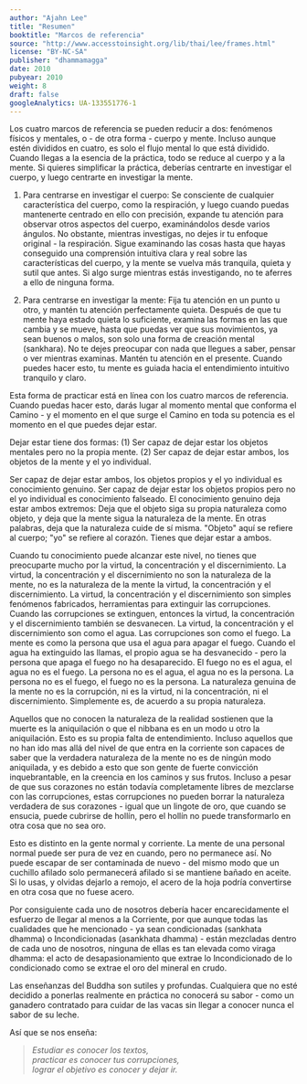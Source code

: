 ```yaml
---
author: "Ajahn Lee"
title: "Resumen"
booktitle: "Marcos de referencia"
source: "http://www.accesstoinsight.org/lib/thai/lee/frames.html"
license: "BY-NC-SA"
publisher: "dhammamagga"
date: 2010
pubyear: 2010 
weight: 8
draft: false
googleAnalytics: UA-133551776-1
---
```


Los cuatro marcos de referencia se pueden reducir a dos: fenómenos físicos y mentales, o - de otra forma - cuerpo y mente. Incluso aunque estén divididos en cuatro, es solo el flujo mental lo que está dividido. Cuando llegas a la esencia de la práctica, todo se reduce al cuerpo y a la mente. Si quieres simplificar la práctica, deberías centrarte en investigar el cuerpo, y luego centrarte en investigar la mente.  

1. Para centrarse en investigar el cuerpo: Se consciente de cualquier característica del cuerpo, como la respiración, y luego cuando puedas mantenerte centrado en ello con precisión, expande tu atención para observar otros aspectos del cuerpo, examinándolos desde varios ángulos. No obstante, mientras investigas, no dejes ir tu enfoque original - la respiración. Sigue examinando las cosas hasta que hayas conseguido una comprensión intuitiva clara y real sobre las características del cuerpo, y la mente se vuelva más tranquila, quieta y sutil que antes. Si algo surge mientras estás investigando, no te aferres a ello de ninguna forma.  

2. Para centrarse en investigar la mente: Fija tu atención en un punto u otro, y mantén tu atención perfectamente quieta. Después de que tu mente haya estado quieta lo suficiente, examina las formas en las que cambia y se mueve, hasta que puedas ver que sus movimientos, ya sean buenos o malos, son solo una forma de creación mental (sankhara). No te dejes preocupar con nada que llegues a saber, pensar o ver mientras examinas. Mantén tu atención en el presente. Cuando puedes hacer esto, tu mente es guiada hacia el entendimiento intuitivo tranquilo y claro.  

Esta forma de practicar está en línea con los cuatro marcos de referencia. Cuando puedas hacer esto, darás lugar al momento mental que conforma el Camino - y el momento en el que surge el Camino en toda su potencia es el momento en el que puedes dejar estar.  

Dejar estar tiene dos formas: (1) Ser capaz de dejar estar los objetos mentales pero no la propia mente. (2) Ser capaz de dejar estar ambos, los objetos de la mente y el yo individual.  

Ser capaz de dejar estar ambos, los objetos propios y el yo individual es conocimiento genuino. Ser capaz de dejar estar los objetos propios pero no el yo individual es conocimiento falseado. El conocimiento genuino deja estar ambos extremos: Deja que el objeto siga su propia naturaleza como objeto, y deja que la mente sigua la naturaleza de la mente. En otras palabras, deja que la naturaleza cuide de sí misma. "Objeto" aquí se refiere al cuerpo; "yo" se refiere al corazón. Tienes que dejar estar a ambos.  

Cuando tu conocimiento puede alcanzar este nivel, no tienes que preocuparte mucho por la virtud, la concentración y el discernimiento. La virtud, la concentración y el discernimiento no son la naturaleza de la mente, no es la naturaleza de la mente la virtud, la concentración y el discernimiento. La virtud, la concentración y el discernimiento son simples fenómenos fabricados, herramientas para extinguir las corrupciones. Cuando las corrupciones se extinguen, entonces la virtud, la concentración y el discernimiento también se desvanecen. La virtud, la concentración y el discernimiento son como el agua. Las corrupciones son como el fuego. La mente es como la persona que usa el agua para apagar el fuego. Cuando el agua ha extinguido las llamas, el propio agua se ha desvanecido - pero la persona que apaga el fuego no ha desaparecido. El fuego no es el agua, el agua no es el fuego. La persona no es el agua, el agua no es la persona. La persona no es el fuego, el fuego no es la persona. La naturaleza genuina de la mente no es la corrupción, ni es la virtud, ni la concentración, ni el discernimiento. Simplemente es, de acuerdo a su propia naturaleza.  

Aquellos que no conocen la naturaleza de la realidad sostienen que la muerte es la aniquilación o que el nibbana es en un modo u otro la aniquilación. Esto es su propia falta de entendimiento. Incluso aquellos que no han ido mas allá del nivel de que entra en la corriente son capaces de saber que la verdadera naturaleza de la mente no es de ningún modo aniquilada, y es debido a esto que son gente de fuerte convicción inquebrantable, en la creencia en los caminos y sus frutos. Incluso a pesar de que sus corazones no están todavía completamente libres de mezclarse con las corrupciones, estas corrupciones no pueden borrar la naturaleza verdadera de sus corazones - igual que un lingote de oro, que cuando se ensucia, puede cubrirse de hollín, pero el hollín no puede transformarlo en otra cosa que no sea oro.  

Esto es distinto en la gente normal y corriente. La mente de una personal normal puede ser pura de vez en cuando, pero no permanece así. No puede escapar de ser contaminada de nuevo - del mismo modo que un cuchillo afilado solo permanecerá afilado si se mantiene bañado en aceite. Si lo usas, y olvidas dejarlo a remojo, el acero de la hoja podría convertirse en otra cosa que no fuese acero.  

Por consiguiente cada uno de nosotros debería hacer encarecidamente el esfuerzo de llegar al menos a la Corriente, por que aunque todas las cualidades que he mencionado - ya sean condicionadas (sankhata dhamma) o Incondicionadas (asankhata dhamma) - están mezcladas dentro de cada uno de nosotros, ninguna de ellas es tan elevada como viraga dhamma: el acto de desapasionamiento que extrae lo Incondicionado de lo condicionado como se extrae el oro del mineral en crudo.  

Las enseñanzas del Buddha son sutiles y profundas. Cualquiera que no esté decidido a ponerlas realmente en práctica no conocerá su sabor - como un ganadero contratado para cuidar de las vacas sin llegar a conocer nunca el sabor de su leche.  

Así que se nos enseña:

> *Estudiar es conocer los textos,*  
> *practicar es conocer tus corrupciones,*  
> *lograr el objetivo es conocer y dejar ir.*  
